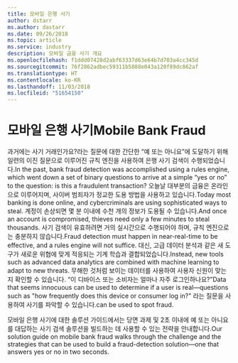 ```yaml
---
title: 모바일 은행 사기
author: dstarr
ms.author: dastarr
ms.date: 09/26/2018
ms.topic: article
ms.service: industry
description: 모바일 금융 사기 개요
ms.openlocfilehash: f1ddd07428d2abf63337d63e64b7d703a4cc345d
ms.sourcegitcommit: 76f2862adbec59311b5888e043a120f89dc862af
ms.translationtype: HT
ms.contentlocale: ko-KR
ms.lasthandoff: 11/03/2018
ms.locfileid: "51654150"
---
```

# <a name="mobile-bank-fraud"></a><span data-ttu-id="ecaa6-103">모바일 은행 사기</span><span class="sxs-lookup"><span data-stu-id="ecaa6-103">Mobile Bank Fraud</span></span>

<span data-ttu-id="ecaa6-104">과거에는 사기 거래인가요?라는 질문에 대한 간단한 “예 또는 아니요”에 도달하기 위해 일련의 이진 질문으로 이루어진 규칙 엔진을 사용하여 은행 사기 검색이 수행되었습니다.</span><span class="sxs-lookup"><span data-stu-id="ecaa6-104">In the past, bank fraud detection was accomplished using a rules engine, which went down a set of binary questions to arrive at a simple “yes or no” to the question: is this a fraudulent transaction?</span></span> <span data-ttu-id="ecaa6-105">오늘날 대부분의 금융은 온라인으로 이루어지며, 사이버 범죄자가 정교한 도용 방법을 사용하고 있습니다.</span><span class="sxs-lookup"><span data-stu-id="ecaa6-105">Today most banking is done online, and cybercriminals are using sophisticated ways to steal.</span></span> <span data-ttu-id="ecaa6-106">계정이 손상되면 몇 분 이내에 수천 개의 정보가 도용될 수 있습니다.</span><span class="sxs-lookup"><span data-stu-id="ecaa6-106">And once an account is compromised, thieves need only a few minutes to steal thousands.</span></span> <span data-ttu-id="ecaa6-107">사기 검색이 유효하려면 거의 실시간으로 수행되어야 하며, 규칙 엔진으로는 충분하지 않습니다.</span><span class="sxs-lookup"><span data-stu-id="ecaa6-107">Fraud detection must happen in near-real-time to be effective, and a rules engine will not suffice.</span></span> <span data-ttu-id="ecaa6-108">대신, 고급 데이터 분석과 같은 새 도구가 새로운 위협에 맞게 적응되는 기계 학습과 결합되었습니다.</span><span class="sxs-lookup"><span data-stu-id="ecaa6-108">Instead, new tools such as advanced data analytics are combined with machine learning to adapt to new threats.</span></span> <span data-ttu-id="ecaa6-109">무해한 것처럼 보이는 데이터를 사용하여 사용자 신원이 맞는지 확인할 수 있습니다. “이 디바이스 또는 소비자는 얼마나 자주 로그인하나요?”</span><span class="sxs-lookup"><span data-stu-id="ecaa6-109">Data that seems innocuous can be used to determine if a user is real—questions such as "how frequently does this device or consumer log in?"</span></span> <span data-ttu-id="ecaa6-110">라는 질문을 사용하여 사기를 파악할 수 있습니다.</span><span class="sxs-lookup"><span data-stu-id="ecaa6-110">can be used to spot fraud.</span></span>

<span data-ttu-id="ecaa6-111">모바일 은행 사기에 대한 솔루션 가이드에서는 당면 과제 및 2초 이내에 예 또는 아니요를 대답하는 사기 검색 솔루션을 빌드하는 데 사용할 수 있는 전략을 안내합니다.</span><span class="sxs-lookup"><span data-stu-id="ecaa6-111">Our solution guide on mobile bank fraud walks through the challenge and the strategies that can be used to build a fraud-detection solution—one that answers yes or no in two seconds.</span></span>
